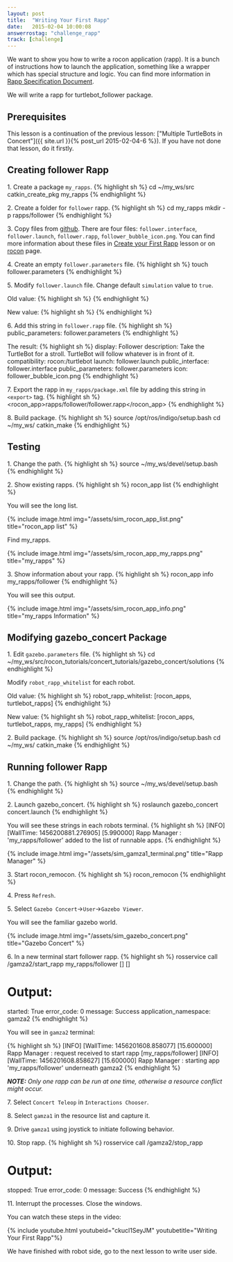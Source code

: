 ```yaml
---
layout: post
title:  "Writing Your First Rapp"
date:   2015-02-04 10:00:08
answerrostag: "challenge_rapp"
track: [challenge]
---
```


We want to show you how to write a rocon application (rapp). It is a bunch
of instructions how to launch the application, something like a wrapper which
has special structure and logic. You can find more information in
[Rapp Specification Document](http://docs.ros.org/indigo/api/rocon_app_utilities/html/rapp_specification.html).  

We will write a rapp for turtlebot_follower package.

## Prerequisites

This lesson is a continuation of the previous lesson:
["Multiple TurtleBots in Concert"]({{ site.url }}{% post_url 2015-02-04-6 %}).
If you have not done that lesson, do it firstly.

## Creating follower Rapp

1\. Create a package `my_rapps`.
{% highlight sh %}
cd ~/my_ws/src
catkin_create_pkg my_rapps
{% endhighlight %}

2\. Create a folder for `follower` rapp.
{% highlight sh %}
cd my_rapps
mkdir -p rapps/follower
{% endhighlight %}

3\. Copy files from
[github](https://github.com/turtlebot/turtlebot_apps/tree/indigo/turtlebot_rapps/rapps/follower).
There are four files: `follower.interface`, `follower.launch`, `follower.rapp`,
`follower_bubble_icon.png`. You can find more information about these files in
[Create your First Rapp](http://wiki.ros.org/turtlebot/Tutorials/indigo/Create%20your%20First%20Rapp)
lesson or on [rocon](http://wiki.ros.org/rocon) page.

4\. Create an empty `follower.parameters` file.
{% highlight sh %}
touch follower.parameters
{% endhighlight %}

5\. Modify `follower.launch` file. Change default `simulation` value to `true`.

Old value:
{% highlight sh %}
<arg name="simulation" default="false"/>
{% endhighlight %}

New value:
{% highlight sh %}
<arg name="simulation" default="true"/>
{% endhighlight %}

6\. Add this string in `follower.rapp` file.
{% highlight sh %}
public_parameters: follower.parameters
{% endhighlight %}

The result:
{% highlight sh %}
display:           Follower
description:       Take the TurtleBot for a stroll. TurtleBot will follow whatever is in front of it.
compatibility:     rocon:/turtlebot
launch:            follower.launch
public_interface:  follower.interface
public_parameters: follower.parameters
icon:              follower_bubble_icon.png
{% endhighlight %}

7\. Export the rapp in `my_rapps/package.xml` file by adding this string
in `<export>` tag.
{% highlight sh %}
<export>
  <rocon_app>rapps/follower/follower.rapp</rocon_app>
</export>
{% endhighlight %}

8\. Build package.
{% highlight sh %}
source /opt/ros/indigo/setup.bash
cd ~/my_ws/
catkin_make
{% endhighlight %}

## Testing

1\. Change the path.
{% highlight sh %}
source ~/my_ws/devel/setup.bash
{% endhighlight %}

2\. Show existing rapps.
{% highlight sh %}
rocon_app list
{% endhighlight %}

You will see the long list.

{% include image.html img="/assets/sim_rocon_app_list.png" title="rocon_app list" %}

Find my_rapps.

{% include image.html img="/assets/sim_rocon_app_my_rapps.png" title="my_rapps" %}

3\. Show information about your rapp.
{% highlight sh %}
rocon_app info my_rapps/follower
{% endhighlight %}

You will see this output.

{% include image.html img="/assets/sim_rocon_app_info.png" title="my_rapps Information" %}

## Modifying gazebo_concert Package

1\. Edit `gazebo.parameters` file.
{% highlight sh %}
cd ~/my_ws/src/rocon_tutorials/concert_tutorials/gazebo_concert/solutions
{% endhighlight %}

Modify `robot_rapp_whitelist` for each robot.

Old value:
{% highlight sh %}
robot_rapp_whitelist: [rocon_apps, turtlebot_rapps]
{% endhighlight %}

New value:
{% highlight sh %}
robot_rapp_whitelist: [rocon_apps, turtlebot_rapps, my_rapps]
{% endhighlight %}

2\. Build package.
{% highlight sh %}
source /opt/ros/indigo/setup.bash
cd ~/my_ws/
catkin_make
{% endhighlight %}

## Running follower Rapp

1\. Change the path.
{% highlight sh %}
source ~/my_ws/devel/setup.bash
{% endhighlight %}

2\. Launch gazebo_concert.
{% highlight sh %}
roslaunch gazebo_concert concert.launch
{% endhighlight %}

You will see these strings in each robots terminal.
{% highlight sh %}
[INFO] [WallTime: 1456200881.276905] [5.990000] Rapp Manager : 'my_rapps/follower' added to the list of runnable apps.
{% endhighlight %}

{% include image.html img="/assets/sim_gamza1_terminal.png" title="Rapp Manager" %}

3\. Start rocon_remocon.
{% highlight sh %}
rocon_remocon
{% endhighlight %}

4\. Press `Refresh`.

5\. Select `Gazebo Concert`->`User`->`Gazebo Viewer`.

You will see the familiar gazebo world.

{% include image.html img="/assets/sim_gazebo_concert.png" title="Gazebo Concert" %}

6\. In a new terminal start follower rapp.
{% highlight sh %}
rosservice call /gamza2/start_rapp my_rapps/follower [] []
# Output:
started: True
error_code: 0
message: Success
application_namespace: gamza2
{% endhighlight %}

You will see in `gamza2` terminal:

{% highlight sh %}
[INFO] [WallTime: 1456201608.858077] [15.600000] Rapp Manager : request received to start rapp [my_rapps/follower]
[INFO] [WallTime: 1456201608.858627] [15.600000] Rapp Manager : starting app 'my_rapps/follower' underneath gamza2
{% endhighlight %}

***NOTE:*** *Only one rapp can be run at one time, otherwise a resource conflict might occur.*

7\. Select `Concert Teleop` in `Interactions Chooser`.

8\. Select `gamza1` in the resource list and capture it.

9\. Drive `gamza1` using joystick to initiate following behavior.

10\. Stop rapp.
{% highlight sh %}
rosservice call /gamza2/stop_rapp
# Output:
stopped: True
error_code: 0
message: Success
{% endhighlight %}

11\. Interrupt the processes. Close the windows.

You can watch these steps in the video:

{% include youtube.html youtubeid="ckucl1SeyJM" youtubetitle="Writing Your First Rapp"%}

We have finished with robot side, go to the next lesson to write user side.
